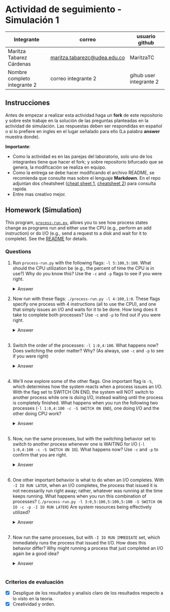 # Actividad de seguimiento - Simulación 1

|Integrante|correo|usuario github|
|---|---|---|
|Maritza Tabarez Cárdenas|maritza.tabarezc@udea.edu.co|MaritzaTC|
|Nombre completo integrante 2|correo integrante 2|gihub user integrante 2|

## Instrucciones

Antes de empezar a realizar esta actividad haga un **fork** de este repositorio y sobre este trabaje en la solución de las preguntas planteadas en la actividad de simulación. Las respuestas deben ser respondidas en español o si lo prefiere en ingles en el lugar señalado para ello (La palabra **answer** muestra donde).

**Importante**:
* Como la actividad es en las parejas del laboratorio, solo uno de los integrantes tiene que hacer el fork; y sobre repositorio bifurcado que se genera, la modificación se realiza en equipo.
* Como la entrega se debe hacer modificando el archivo README, se recomienda que consulte mas sobre el lenguaje **Markdown**. En el repo adjuntan dos cheatsheet ([cheat sheet 1](Markdown_Cheat_Sheet.pdf), [cheatsheet 2](markdown-cheatsheet.pdf)) para consulta rapida.
* Entre mas creativo mejor.

## Homework (Simulation)

This program, [`process-run.py`](process-run.py), allows you to see how process states change as programs run and either use the CPU (e.g., perform an add instruction) or do I/O (e.g., send a request to a disk and wait for it to complete). See the [README](https://github.com/remzi-arpacidusseau/ostep-homework/blob/master/cpu-intro/README.md) for details.

### Questions

1. Run `process-run.py` with the following flags: `-l 5:100,5:100`. What should the CPU utilization be (e.g., the percent of time the CPU is in use?) Why do you know this? Use the `-c` and `-p` flags to see if you were right.
   
   <details>
   <summary>Answer</summary>
    Cuando usamos el comando:   
      
   `./process-run.py -l 5:100,5:100`
   <br> 
   ![2](https://github.com/user-attachments/assets/25f6ce3c-12b8-4291-bddd-7acbeb49e5b5)

   #### Nos muestra que en el Process 0 (5:100) tiene 5 instrucciones y 100% de las instrucciones usarán la CPU (no habrá I/O), y en el segundo proceso pasa igual.
   ### ¿Cuál debería ser la utilización de la CPU?

   Los procesos están configurados para usar solo la CPU en todas sus instrucciones, sin realizar operaciones de I/O, lo que garantiza que la utilización de la CPU sea del 100%, ya 
   que no hay tiempo perdido esperando a que se completen operaciones de entrada/salida, y la CPU está constantemente ocupada ejecutando instrucciones.
   
   <br>
   
   ### ¿Por qué sabes esto? 
   Según la opción l en el script `process-run.py` 
   `parser.add_option('-l', '--processlist', default='', help='a comma-separated list of processes to run, in the form X1:Y1,X2:Y2,... where X is the number of instructions that         process should run, and Y the chances (from 0 to 100) that an instruction will use the CPU or issue an IO (i.e., if Y is 100, a process will ONLY use the CPU and issue no 
    I/Os;      if Y is 0, a process will only issue I/Os)', action='store', type='string', dest='process_list')
   parser.add_option('-L', '--iolength', default=5, help='how long an IO takes', action='store', type='int', dest='io_length')`

   En el primer proceso, sabemos que tiene 5 instrucciones y el 100% de ellas utilizarán la CPU, sin realizar operaciones de I/O, y lo mismo ocurre con el segundo proceso, que         también tiene 5 instrucciones y el 100% de ellas usan la CPU sin realizar I/O. Esto asegura que ambos procesos estén ocupando la CPU de manera continua, lo que resulta en una    
   utilización del 100% de la CPU.

   ## ¿Los resultados de la simulación confirmaron esto?
   ✅ Cuando usamos el comando:   
      
   `./process-run.py -l 5:100,5:100 -c -p`
   <br>
   
    ![3](https://github.com/user-attachments/assets/10d504f6-8243-4e8e-bf6d-84cd5fdb56e5)
   
    Con el valor de **CPU Busy**, podemos confirmar que la CPU estuvo ocupada todo el tiempo y nunca inactiva, ya que el tiempo registrado como ocupado coincide con el tiempo total       de      la simulación, lo que indica que no hubo períodos sin actividad en la CPU.
   <br>
   

2. Now run with these flags: `./process-run.py -l 4:100,1:0`. These flags specify one process with 4 instructions (all to use the CPU), and one that simply issues an I/O and waits for it to be done. How long does it take to complete both processes? Use `-c` and `-p` to find out if you were right. 
   
   <details>
   <summary>Answer</summary>
   Al ejecutar el comando tenemos: 
   <br> 
      
   ![4](https://github.com/user-attachments/assets/9a51adb0-e88d-4fd1-93c9-4e2618859955)
   
   ## ¿Cuánto tiempo tarda en completarse ambos procesos?
   - Process 0: Usará la CPU en todas su instrucciones, comenzará a ejecutarse y terminará después de 4 unidades de tiempo.
   - Process 1: Empezará con una operación de I/O (que lo pondrá en estado bloqueado), luego se desbloqueará cuando la I/O termine y ejecutará la instrucción io_done, lo que suma 1 
   unidad adicional.
   Por lo tanto serán **5** unidades de tiempo.

   ## ¿Los resultados de la simulación confirmaron esto? 
   ❎ Cuando usamos el comando:
   
   <br>
   
   ![5](https://github.com/user-attachments/assets/9e917a32-4bc1-498b-9b42-75d5b2a1689f)
     -  Process 0: Comenzó a ejecutarse y ocupó la CPU durante 4 unidades de tiempo, como esperábamos.
     - Process 1: Emitió una operación de I/O en el tiempo 5. Este proceso se bloqueó después de emitir la I/O, ya que no se puede ejecutar hasta que la operación de I/O       
     termine.
  
   <br>
   
   El proceso permaneció bloqueado [6-10] hasta que la I/O se completó.

   
    Finalmente, en el tiempo 11, el proceso 1 completó la operación de I/O y ejecutó la instrucción io_done, terminando así su ejecución.
    Por lo tanto, el tiempo de ejecución de ambos procesos es de  **11** unidades de tiempo.
   </details>
   <br>

3. Switch the order of the processes: `-l 1:0,4:100`. What happens now? Does switching the order matter? Why? (As always, use `-c` and `-p` to see if you were right)
   
   <details>
   <summary>Answer</summary>
   Al ejecutar el comando tenemos: 
   <br> 
      
   ![6](https://github.com/user-attachments/assets/c57d338c-8ae1-4902-ac19-1aa48812c20b)

   ##  ¿Qué pasa ahora?
   - Tiempo 1: El Proceso 0 comienza y emite la operación de I/O. Esto significa que se bloqueará inmediatamente y esperará a que se complete la I/O, la CPU no es utilizada por el proceso 0 en este momento.
   - Tiempo 2-5: La CPU ahora está libre, por lo que el proceso 1 comienza a ejecutarse, donde usa la CPU para sus 4 instrucciones que requieren CPU.
   - Tiempo 6: Después de que el proceso 1 termine, el Proceso 0 podrá continuar y completar su operación de I/O (ahora se marca como io_done).
     
   ## ¿Los resultados de la simulación confirmaron esto? 
   ❎ Cuando usamos el comando:
   <br>
   ![7](https://github.com/user-attachments/assets/ce1d5564-04d4-4ddd-a6bf-964b651ab52b)

   <br> 
   - Tiempo 1: El Proceso 0 comienza y emite la operación de I/O. Esto significa que se bloqueará inmediatamente y esperará a que se complete la I/O, la CPU no es utilizada por el proceso 0 en este momento.
   - Tiempo 2-5: La CPU ahora está libre, por lo que el proceso 1 comienza a ejecutarse, donde usa la CPU para sus 4 instrucciones que requieren CPU.
   - Tiempo 6: El proceso 1 termina sus instrucciones, y el proceso 0 todavía está bloqueado, esperando a que su I/O termine.
   - Tiempo 7: Después de que el proceso 1 termine, el Proceso 0 podrá continuar y completar su operación de I/O (ahora se marca como io_done).
   
    ## ¿Importa cambiar el orden? ¿Por qué?
    El orden sí influye porque determina cómo se manejan las operaciones de CPU e I/O, afectando el tiempo total de ejecución, la eficiencia de la CPU y el tiempo de espera de I/O.

    - El sistema no ejecuta todos los procesos simultáneamente, sino que va cambiando entre ellos.
    - En el primer caso, el proceso de I/O tiene que esperar a que el proceso de CPU termine, esto lleva más tiempo debido a la secuencia de ejecución.
    - En el segundo caso, el primer proceso se bloquea rápidamente al hacer I/O, y luego la CPU se usa más intensivamente para el segundo proceso. 


   </details>
   <br>

6. We'll now explore some of the other flags. One important flag is `-S`, which determines how the system reacts when a process issues an I/O. With the flag set to SWITCH ON END, the system will NOT switch to another process while one is doing I/O, instead waiting until the process is completely finished. What happens when you run the following two processes (`-l 1:0,4:100 -c -S SWITCH ON END`), one doing I/O and the other doing CPU work?
   
   <details>
   <summary>Answer</summary>
   Coloque aqui su respuerta
   </details>
   <br>

7. Now, run the same processes, but with the switching behavior set to switch to another process whenever one is WAITING for I/O (`-l 1:0,4:100 -c -S SWITCH ON IO`). What happens now? Use `-c` and `-p` to confirm that you are right.
   
   <details>
   <summary>Answer</summary>
   Coloque aqui su respuerta
   </details>
   <br>

8. One other important behavior is what to do when an I/O completes. With `-I IO RUN LATER`, when an I/O completes, the process that issued it is not necessarily run right away; rather, whatever was running at the time keeps running. What happens when you run this combination of processes? (`./process-run.py -l 3:0,5:100,5:100,5:100 -S SWITCH ON IO -c -p -I IO RUN LATER`) Are system resources being effectively utilized?
   
   <details>
   <summary>Answer</summary>
   Coloque aqui su respuerta
   </details>
   <br>

9. Now run the same processes, but with `-I IO RUN IMMEDIATE` set, which immediately runs the process that issued the I/O. How does this behavior differ? Why might running a process that just completed an I/O again be a good idea?
   
   <details>
   <summary>Answer</summary>
   Coloque aqui su respuerta
   </details>
   <br>


### Criterios de evaluación
- [x] Despligue de los resultados y analisis claro de los resultados respecto a lo visto en la teoria.
- [x] Creatividad y orden.
